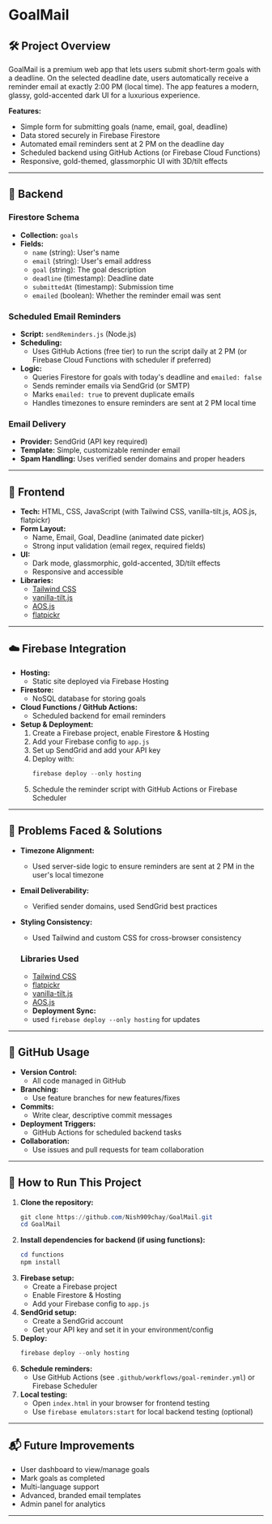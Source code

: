 # GoalMail

## 🛠 Project Overview
GoalMail is a premium web app that lets users submit short-term goals with a deadline. On the selected deadline date, users automatically receive a reminder email at exactly 2:00 PM (local time). The app features a modern, glassy, gold-accented dark UI for a luxurious experience.

**Features:**
- Simple form for submitting goals (name, email, goal, deadline)
- Data stored securely in Firebase Firestore
- Automated email reminders sent at 2 PM on the deadline day
- Scheduled backend using GitHub Actions (or Firebase Cloud Functions)
- Responsive, gold-themed, glassmorphic UI with 3D/tilt effects

---

## 🔧 Backend

### Firestore Schema
- **Collection:** `goals`
- **Fields:**
  - `name` (string): User's name
  - `email` (string): User's email address
  - `goal` (string): The goal description
  - `deadline` (timestamp): Deadline date
  - `submittedAt` (timestamp): Submission time
  - `emailed` (boolean): Whether the reminder email was sent

### Scheduled Email Reminders
- **Script:** `sendReminders.js` (Node.js)
- **Scheduling:**
  - Uses GitHub Actions (free tier) to run the script daily at 2 PM (or Firebase Cloud Functions with scheduler if preferred)
- **Logic:**
  - Queries Firestore for goals with today's deadline and `emailed: false`
  - Sends reminder emails via SendGrid (or SMTP)
  - Marks `emailed: true` to prevent duplicate emails
  - Handles timezones to ensure reminders are sent at 2 PM local time

### Email Delivery
- **Provider:** SendGrid (API key required)
- **Template:** Simple, customizable reminder email
- **Spam Handling:** Uses verified sender domains and proper headers

---

## 🎨 Frontend

- **Tech:** HTML, CSS, JavaScript (with Tailwind CSS, vanilla-tilt.js, AOS.js, flatpickr)
- **Form Layout:**
  - Name, Email, Goal, Deadline (animated date picker)
  - Strong input validation (email regex, required fields)
- **UI:**
  - Dark mode, glassmorphic, gold-accented, 3D/tilt effects
  - Responsive and accessible
- **Libraries:**
  - [Tailwind CSS](https://tailwindcss.com/)
  - [vanilla-tilt.js](https://micku7zu.github.io/vanilla-tilt.js/)
  - [AOS.js](https://michalsnik.github.io/aos/)
  - [flatpickr](https://flatpickr.js.org/)

---

## ☁️ Firebase Integration

- **Hosting:**
  - Static site deployed via Firebase Hosting
- **Firestore:**
  - NoSQL database for storing goals
- **Cloud Functions / GitHub Actions:**
  - Scheduled backend for email reminders
- **Setup & Deployment:**
  1. Create a Firebase project, enable Firestore & Hosting
  2. Add your Firebase config to `app.js`
  3. Set up SendGrid and add your API key
  4. Deploy with:
     ```powershell
     firebase deploy --only hosting
     ```
  5. Schedule the reminder script with GitHub Actions or Firebase Scheduler

---

## 🧪 Problems Faced & Solutions

- **Timezone Alignment:**
  - Used server-side logic to ensure reminders are sent at 2 PM in the user's local timezone
- **Email Deliverability:**
  - Verified sender domains, used SendGrid best practices
- **Styling Consistency:**
  - Used Tailwind and custom CSS for cross-browser consistency
  ### Libraries Used

  - [Tailwind CSS](https://cdn.jsdelivr.net/npm/tailwindcss@2.2.19/dist/tailwind.min.css)
  - [flatpickr](https://cdn.jsdelivr.net/npm/flatpickr)
  - [vanilla-tilt.js](https://cdn.jsdelivr.net/npm/vanilla-tilt)
  - [AOS.js](https://cdn.jsdelivr.net/npm/aos@2.3.4/dist/aos.js)
  - **Deployment Sync:**
   - used `firebase deploy --only hosting` for updates

---

## 🔗 GitHub Usage

- **Version Control:**
  - All code managed in GitHub
- **Branching:**
  - Use feature branches for new features/fixes
- **Commits:**
  - Write clear, descriptive commit messages
- **Deployment Triggers:**
  - GitHub Actions for scheduled backend tasks
- **Collaboration:**
  - Use issues and pull requests for team collaboration

---

## 🚀 How to Run This Project

1. **Clone the repository:**
   ```powershell
   git clone https://github.com/Nish909chay/GoalMail.git
   cd GoalMail
   ```
2. **Install dependencies for backend (if using functions):**
   ```powershell
   cd functions
   npm install
   ```
3. **Firebase setup:**
   - Create a Firebase project
   - Enable Firestore & Hosting
   - Add your Firebase config to `app.js`
4. **SendGrid setup:**
   - Create a SendGrid account
   - Get your API key and set it in your environment/config
5. **Deploy:**
   ```powershell
   firebase deploy --only hosting
   ```
6. **Schedule reminders:**
   - Use GitHub Actions (see `.github/workflows/goal-reminder.yml`) or Firebase Scheduler
7. **Local testing:**
   - Open `index.html` in your browser for frontend testing
   - Use `firebase emulators:start` for local backend testing (optional)

---

## 📬 Future Improvements

- User dashboard to view/manage goals
- Mark goals as completed
- Multi-language support
- Advanced, branded email templates
- Admin panel for analytics

---


